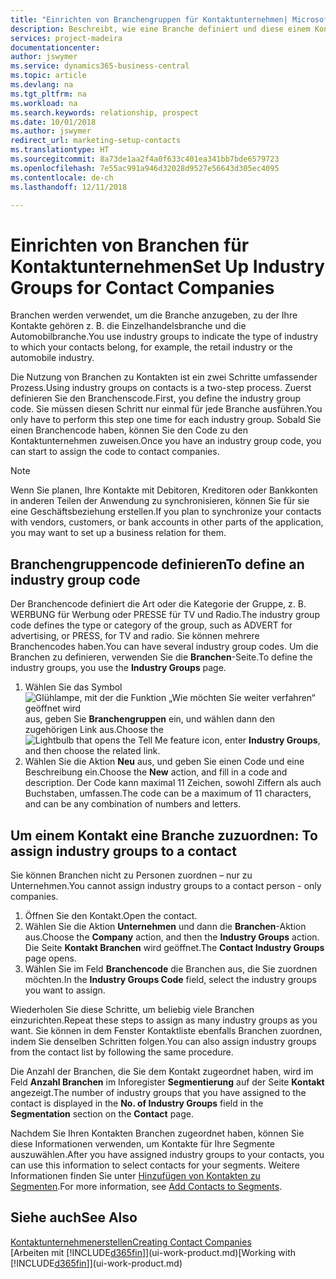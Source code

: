 ```yaml
---
title: "Einrichten von Branchengruppen für Kontaktunternehmen| Microsoft Docs"
description: Beschreibt, wie eine Branche definiert und diese einem Kontaktunternehmen, beispielsweise Einzelhandelsbranche, oder der Automobilindustrie zuweist.
services: project-madeira
documentationcenter: 
author: jswymer
ms.service: dynamics365-business-central
ms.topic: article
ms.devlang: na
ms.tgt_pltfrm: na
ms.workload: na
ms.search.keywords: relationship, prospect
ms.date: 10/01/2018
ms.author: jswymer
redirect_url: marketing-setup-contacts
ms.translationtype: HT
ms.sourcegitcommit: 8a73de1aa2f4a0f633c401ea341bb7bde6579723
ms.openlocfilehash: 7e55ac991a946d32028d9527e56643d305ec4095
ms.contentlocale: de-ch
ms.lasthandoff: 12/11/2018

---
```

# <a name="set-up-industry-groups-for-contact-companies"></a><span data-ttu-id="7fea4-103">Einrichten von Branchen für Kontaktunternehmen</span><span class="sxs-lookup"><span data-stu-id="7fea4-103">Set Up Industry Groups for Contact Companies</span></span>
<span data-ttu-id="7fea4-104">Branchen werden verwendet, um die Branche anzugeben, zu der Ihre Kontakte gehören z. B. die Einzelhandelsbranche und die Automobilbranche.</span><span class="sxs-lookup"><span data-stu-id="7fea4-104">You use industry groups to indicate the type of industry to which your contacts belong, for example, the retail industry or the automobile industry.</span></span>

<span data-ttu-id="7fea4-105">Die Nutzung von Branchen zu Kontakten ist ein zwei Schritte umfassender Prozess.</span><span class="sxs-lookup"><span data-stu-id="7fea4-105">Using industry groups on contacts is a two-step process.</span></span> <span data-ttu-id="7fea4-106">Zuerst definieren Sie den Branchenscode.</span><span class="sxs-lookup"><span data-stu-id="7fea4-106">First, you define the industry group code.</span></span> <span data-ttu-id="7fea4-107">Sie müssen diesen Schritt nur einmal für jede Branche ausführen.</span><span class="sxs-lookup"><span data-stu-id="7fea4-107">You only have to perform this step one time for each industry group.</span></span> <span data-ttu-id="7fea4-108">Sobald Sie einen Branchencode haben, können Sie den Code zu den Kontaktunternehmen zuweisen.</span><span class="sxs-lookup"><span data-stu-id="7fea4-108">Once you have an industry group code, you can start to assign the code to contact companies.</span></span>

> [!NOTE]  
>   <span data-ttu-id="7fea4-109">Wenn Sie planen, Ihre Kontakte mit Debitoren, Kreditoren oder Bankkonten in anderen Teilen der Anwendung zu synchronisieren, können Sie für sie eine Geschäftsbeziehung erstellen.</span><span class="sxs-lookup"><span data-stu-id="7fea4-109">If you plan to synchronize your contacts with vendors, customers, or bank accounts in other parts of the application, you may want to set up a business relation for them.</span></span>

## <a name="to-define-an-industry-group-code"></a><span data-ttu-id="7fea4-110">Branchengruppencode definieren</span><span class="sxs-lookup"><span data-stu-id="7fea4-110">To define an industry group code</span></span>
<span data-ttu-id="7fea4-111">Der Branchencode definiert die Art oder die Kategorie der Gruppe, z. B. WERBUNG für Werbung oder PRESSE für TV und Radio.</span><span class="sxs-lookup"><span data-stu-id="7fea4-111">The industry group code defines the type or category of the group, such as ADVERT for advertising, or PRESS, for TV and radio.</span></span> <span data-ttu-id="7fea4-112">Sie können mehrere Branchencodes haben.</span><span class="sxs-lookup"><span data-stu-id="7fea4-112">You can have several industry group codes.</span></span> <span data-ttu-id="7fea4-113">Um die Branchen zu definieren, verwenden Sie die **Branchen**-Seite.</span><span class="sxs-lookup"><span data-stu-id="7fea4-113">To define the industry groups, you use the **Industry Groups** page.</span></span>

1. <span data-ttu-id="7fea4-114">Wählen Sie das Symbol ![Glühlampe, mit der die Funktion „Wie möchten Sie weiter verfahren“ geöffnet wird](media/ui-search/search_small.png "Wie möchten Sie weiter verfahren?") aus, geben Sie **Branchengruppen** ein, und wählen dann den zugehörigen Link aus.</span><span class="sxs-lookup"><span data-stu-id="7fea4-114">Choose the ![Lightbulb that opens the Tell Me feature](media/ui-search/search_small.png "Tell me what you want to do") icon, enter **Industry Groups**, and then choose the related link.</span></span>
2. <span data-ttu-id="7fea4-115">Wählen Sie die Aktion **Neu** aus, und geben Sie einen Code und eine Beschreibung ein.</span><span class="sxs-lookup"><span data-stu-id="7fea4-115">Choose the **New** action, and fill in a code and description.</span></span> <span data-ttu-id="7fea4-116">Der Code kann maximal 11 Zeichen, sowohl Ziffern als auch Buchstaben, umfassen.</span><span class="sxs-lookup"><span data-stu-id="7fea4-116">The code can be a maximum of 11 characters, and can be any combination of numbers and letters.</span></span>

## <span data-ttu-id="7fea4-117"><a name="AssignIndustryGroupContact">Um einem Kontakt eine Branche zuzuordnen:</a></span><span class="sxs-lookup"><span data-stu-id="7fea4-117"><a name="AssignIndustryGroupContact"></a> To assign industry groups to a contact</span></span>
<span data-ttu-id="7fea4-118">Sie können Branchen nicht zu Personen zuordnen – nur zu Unternehmen.</span><span class="sxs-lookup"><span data-stu-id="7fea4-118">You cannot assign industry groups to a contact person - only companies.</span></span>

1. <span data-ttu-id="7fea4-119">Öffnen Sie den Kontakt.</span><span class="sxs-lookup"><span data-stu-id="7fea4-119">Open the contact.</span></span>
2. <span data-ttu-id="7fea4-120">Wählen Sie die Aktion **Unternehmen** und dann die **Branchen**-Aktion aus.</span><span class="sxs-lookup"><span data-stu-id="7fea4-120">Choose the **Company** action, and then the **Industry Groups** action.</span></span> <span data-ttu-id="7fea4-121">Die Seite **Kontakt Branchen** wird geöffnet.</span><span class="sxs-lookup"><span data-stu-id="7fea4-121">The **Contact Industry Groups** page opens.</span></span>
3. <span data-ttu-id="7fea4-122">Wählen Sie im Feld **Branchencode** die Branchen aus, die Sie zuordnen möchten.</span><span class="sxs-lookup"><span data-stu-id="7fea4-122">In the **Industry Groups Code** field, select the industry groups you want to assign.</span></span>

<span data-ttu-id="7fea4-123">Wiederholen Sie diese Schritte, um beliebig viele Branchen einzurichten.</span><span class="sxs-lookup"><span data-stu-id="7fea4-123">Repeat these steps to assign as many industry groups as you want.</span></span> <span data-ttu-id="7fea4-124">Sie können in dem Fenster Kontaktliste ebenfalls Branchen zuordnen, indem Sie denselben Schritten folgen.</span><span class="sxs-lookup"><span data-stu-id="7fea4-124">You can also assign industry groups from the contact list by following the same procedure.</span></span>

<span data-ttu-id="7fea4-125">Die Anzahl der Branchen, die Sie dem Kontakt zugeordnet haben, wird im Feld **Anzahl Branchen** im Inforegister **Segmentierung** auf der Seite **Kontakt** angezeigt.</span><span class="sxs-lookup"><span data-stu-id="7fea4-125">The number of industry groups that you have assigned to the contact is displayed in the **No. of Industry Groups** field in the **Segmentation** section on the **Contact** page.</span></span>

<span data-ttu-id="7fea4-126">Nachdem Sie Ihren Kontakten Branchen zugeordnet haben, können Sie diese Informationen verwenden, um Kontakte für Ihre Segmente auszuwählen.</span><span class="sxs-lookup"><span data-stu-id="7fea4-126">After you have assigned industry groups to your contacts, you can use this information to select contacts for your segments.</span></span> <span data-ttu-id="7fea4-127">Weitere Informationen finden Sie unter [Hinzufügen von Kontakten zu Segmenten](marketing-add-contact-segment.md).</span><span class="sxs-lookup"><span data-stu-id="7fea4-127">For more information, see [Add Contacts to Segments](marketing-add-contact-segment.md).</span></span>

## <a name="see-also"></a><span data-ttu-id="7fea4-128">Siehe auch</span><span class="sxs-lookup"><span data-stu-id="7fea4-128">See Also</span></span>
[<span data-ttu-id="7fea4-129">Kontaktunternehmenerstellen</span><span class="sxs-lookup"><span data-stu-id="7fea4-129">Creating Contact Companies</span></span>](marketing-create-contact-companies.md)  
<span data-ttu-id="7fea4-130">[Arbeiten mit [!INCLUDE[d365fin](includes/d365fin_md.md)]](ui-work-product.md)</span><span class="sxs-lookup"><span data-stu-id="7fea4-130">[Working with [!INCLUDE[d365fin](includes/d365fin_md.md)]](ui-work-product.md)</span></span>

